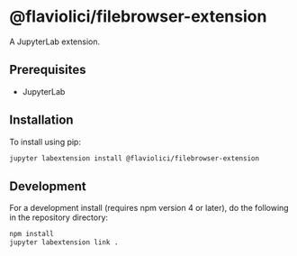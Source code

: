 # @flaviolici/filebrowser-extension

A JupyterLab extension.


## Prerequisites

* JupyterLab

## Installation

To install using pip:

```bash
jupyter labextension install @flaviolici/filebrowser-extension
```

## Development

For a development install (requires npm version 4 or later), do the following in the repository directory:

```bash
npm install
jupyter labextension link .
```
